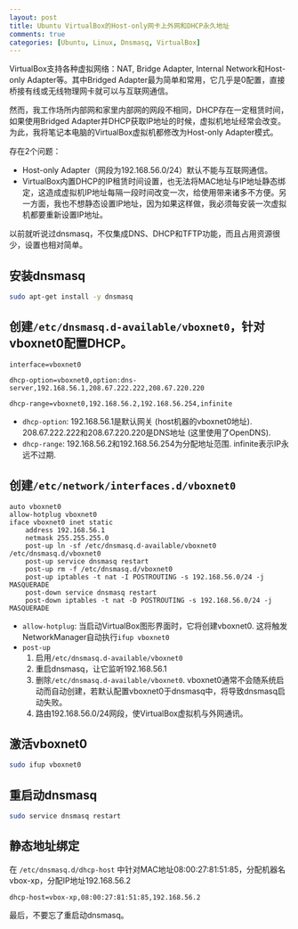 ```yaml
---
layout: post
title: Ubuntu VirtualBox的Host-only网卡上外网和DHCP永久地址
comments: true
categories: [Ubuntu, Linux, Dnsmasq, VirtualBox]
---
```


VirtualBox支持各种虚拟网络：NAT, Bridge Adapter, Internal Network和Host-only Adapter等。其中Bridged Adapter最为简单和常用，它几乎是0配置，直接桥接有线或无线物理网卡就可以与互联网通信。

然而，我工作场所内部网和家里内部网的网段不相同，DHCP存在一定租赁时间，如果使用Bridged Adapter并DHCP获取IP地址的时候，虚拟机地址经常会改变。为此，我将笔记本电脑的VirtualBox虚拟机都修改为Host-only Adapter模式。

存在2个问题：

 * Host-only Adapter（网段为192.168.56.0/24）默认不能与互联网通信。
 * VirtualBox内置DHCP的IP租赁时间设置，也无法将MAC地址与IP地址静态绑定，这造成虚拟机IP地址每隔一段时间改变一次，给使用带来诸多不方便。另一方面，我也不想静态设置IP地址，因为如果这样做，我必须每安装一次虚拟机都要重新设置IP地址。

以前就听说过dnsmasq，不仅集成DNS、DHCP和TFTP功能，而且占用资源很少，设置也相对简单。

## 安装dnsmasq

```sh
sudo apt-get install -y dnsmasq
```

## 创建`/etc/dnsmasq.d-available/vboxnet0`，针对vboxnet0配置DHCP。

```plain
interface=vboxnet0

dhcp-option=vboxnet0,option:dns-server,192.168.56.1,208.67.222.222,208.67.220.220

dhcp-range=vboxnet0,192.168.56.2,192.168.56.254,infinite
```

* `dhcp-option`: 192.168.56.1是默认网关 (host机器的vboxnet0地址). 208.67.222.222和208.67.220.220是DNS地址 (这里使用了OpenDNS).
* `dhcp-range`: 192.168.56.2和192.168.56.254为分配地址范围. infinite表示IP永远不过期.

## 创建`/etc/network/interfaces.d/vboxnet0`

```plain
auto vboxnet0
allow-hotplug vboxnet0
iface vboxnet0 inet static
	address 192.168.56.1
	netmask 255.255.255.0
	post-up ln -sf /etc/dnsmasq.d-available/vboxnet0 /etc/dnsmasq.d/vboxnet0
	post-up service dnsmasq restart
	post-up rm -f /etc/dnsmasq.d/vboxnet0
	post-up iptables -t nat -I POSTROUTING -s 192.168.56.0/24 -j MASQUERADE
	post-down service dnsmasq restart
	post-down iptables -t nat -D POSTROUTING -s 192.168.56.0/24 -j MASQUERADE
```

* `allow-hotplug`: 当启动VirtualBox图形界面时，它将创建vboxnet0. 这将触发NetworkManager自动执行`ifup vboxnet0`
* `post-up`
    1. 启用`/etc/dnsmasq.d-available/vboxnet0`
    1. 重启dnsmasq，让它监听192.168.56.1
    1. 删除`/etc/dnsmasq.d-available/vboxnet0`. vboxnet0通常不会随系统启动而自动创建，若默认配置vboxnet0于dnsmasq中，将导致dnsmasq启动失败。
    1. 路由192.168.56.0/24网段，使VirtualBox虚拟机与外网通讯。

## 激活vboxnet0

```sh
sudo ifup vboxnet0
```

## 重启动dnsmasq

```sh
sudo service dnsmasq restart
```

## 静态地址绑定

在 `/etc/dnsmasq.d/dhcp-host` 中针对MAC地址08:00:27:81:51:85，分配机器名vbox-xp，分配IP地址192.168.56.2

```plain
dhcp-host=vbox-xp,08:00:27:81:51:85,192.168.56.2
```

最后，不要忘了重启动dnsmasq。
